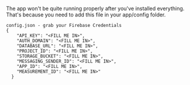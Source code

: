 The app won't be quite running properly after you've installed everything. That's because you need to add this file in your app/config folder.

```
config.json - grab your Firebase Credentials
{
    "API_KEY": "<FILL ME IN>",
    "AUTH_DOMAIN": "<FILL ME IN>",
    "DATABASE_URL": "<FILL ME IN>",
    "PROJECT_ID": "<FILL ME IN>",
    "STORAGE_BUCKET": "<FILL ME IN>",
    "MESSAGING_SENDER_ID": "<FILL ME IN>",
    "APP_ID": "<FILL ME IN>",
    "MEASUREMENT_ID": "<FILL ME IN>"
  }

```
